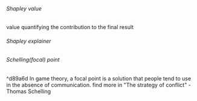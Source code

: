 ###### Shapley value
value quantifying the contribution to the final result

###### Shapley explainer


###### Schelling(focal) point
^d89a6d
In game theory, a focal point is a solution that people tend to use in the absence of communication. 
find more in "The strategy of conflict" - Thomas Schelling